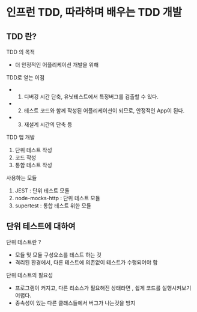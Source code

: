 # 인프런 TDD, 따라하며 배우는 TDD 개발

## TDD 란?

TDD 의 목적

- 더 안정적인 어플리케이션 개발을 위해

TDD로 얻는 이점

- 1. 디버깅 시간 단축, 유닛테스트에서 특정버그를 검출할 수 있다.
- 2. 테스트 코드와 함께 작성된 어플리케이션이 되므로, 안정적인 App이 된다.
- 3. 재설계 시간의 단축 등

TDD 앱 개발

1. 단위 테스트 작성
2. 코드 작성
3. 통합 테스트 작성

사용하는 모듈

1. JEST : 단위 테스트 모듈
2. node-mocks-http : 단위 테스트 모듈
3. supertest : 통합 테스트 위한 모듈

## 단위 테스트에 대하여

단위 테스트란 ?

- 모듈 및 모듈 구성요소를 테스트 하는 것
- 격리된 환경에서, 다른 테스트에 의존없이 테스트가 수행되어야 함

단위 테스트의 필요성

- 프로그램이 커지고, 다른 리소스가 필요해진 상태라면 , 쉽게 코드를 실행시켜보기 어렵다.
- 종속성이 있는 다른 클래스들에서 버그가 나는것을 방지
